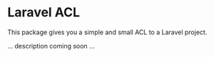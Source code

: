 # Laravel ACL

This package gives you a simple and small ACL to a Laravel project.

... description coming soon ...
